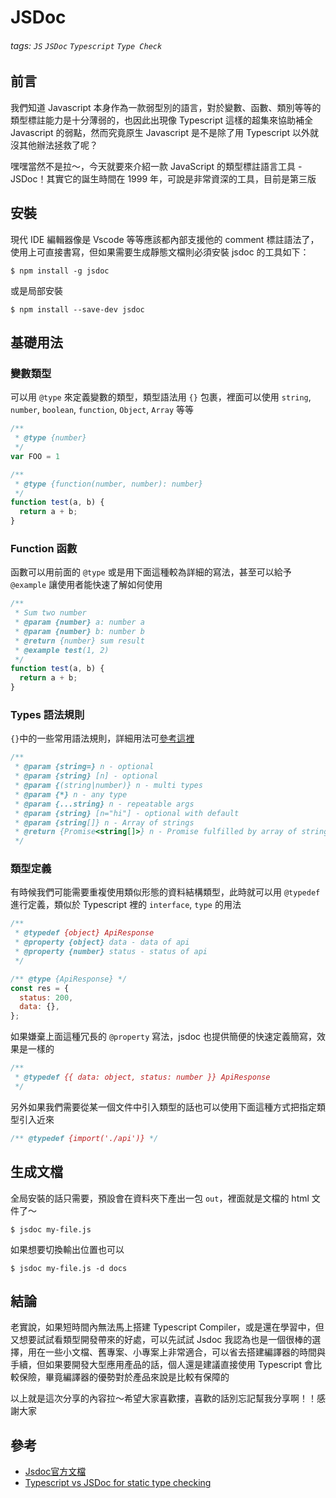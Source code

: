 # JSDoc 
###### tags: `JS` `JSDoc` `Typescript` `Type Check`

<SocialBlock hashtags="javascript,jsdoc,typescript" />

## 前言

我們知道 Javascript 本身作為一款弱型別的語言，對於變數、函數、類別等等的類型標註能力是十分薄弱的，也因此出現像 Typescript 這樣的超集來協助補全 Javascript 的弱點，然而究竟原生 Javascript 是不是除了用 Typescript 以外就沒其他辦法拯救了呢？

嘿嘿當然不是拉～，今天就要來介紹一款 JavaScript 的類型標註語言工具 - JSDoc！其實它的誕生時間在 1999 年，可說是非常資深的工具，目前是第三版


## 安裝

現代 IDE 編輯器像是 Vscode 等等應該都內部支援他的 comment 標註語法了，使用上可直接書寫，但如果需要生成靜態文檔則必須安裝 jsdoc 的工具如下：

```
$ npm install -g jsdoc
```

或是局部安裝

```
$ npm install --save-dev jsdoc
```


## 基礎用法

### 變數類型

可以用 `@type` 來定義變數的類型，類型語法用 `{}` 包裹，裡面可以使用 `string`, `number`, `boolean`, `function`, `Object`, `Array` 等等

```js
/**
 * @type {number}
 */
var FOO = 1

/**
 * @type {function(number, number): number}
 */
function test(a, b) {
  return a + b;
}
```


### Function 函數

函數可以用前面的 `@type` 或是用下面這種較為詳細的寫法，甚至可以給予 `@example` 讓使用者能快速了解如何使用

```js
/**
 * Sum two number
 * @param {number} a: number a
 * @param {number} b: number b
 * @return {number} sum result
 * @example test(1, 2)
 */
function test(a, b) {
  return a + b;
}
```

### Types 語法規則

`{}`中的一些常用語法規則，詳細用法可[參考這裡](https://jsdoc.app/tags-type.html)

```js
/**
 * @param {string=} n - optional
 * @param {string} [n] - optional
 * @param {(string|number)} n - multi types
 * @param {*} n - any type
 * @param {...string} n - repeatable args
 * @param {string} [n="hi"] - optional with default
 * @param {string[]} n - Array of strings
 * @return {Promise<string[]>} n - Promise fulfilled by array of strings
 */
```

### 類型定義

有時候我們可能需要重複使用類似形態的資料結構類型，此時就可以用 `@typedef` 進行定義，類似於 Typescript 裡的 `interface`, `type` 的用法

```js
/**
 * @typedef {object} ApiResponse
 * @property {object} data - data of api
 * @property {number} status - status of api
 */

/** @type {ApiResponse} */
const res = {
  status: 200,
  data: {},
};
```

如果嫌棄上面這種冗長的 `@property` 寫法，jsdoc 也提供簡便的快速定義簡寫，效果是一樣的

```js
/**
 * @typedef {{ data: object, status: number }} ApiResponse
 */
```

另外如果我們需要從某一個文件中引入類型的話也可以使用下面這種方式把指定類型引入近來

```js
/** @typedef {import('./api')} */
```


## 生成文檔

全局安裝的話只需要，預設會在資料夾下產出一包 `out`，裡面就是文檔的 html 文件了～

```
$ jsdoc my-file.js
```

如果想要切換輸出位置也可以

```
$ jsdoc my-file.js -d docs
```


## 結論

老實說，如果短時間內無法馬上搭建 Typescript Compiler，或是還在學習中，但又想要試試看類型開發帶來的好處，可以先試試 Jsdoc 我認為也是一個很棒的選擇，用在一些小文檔、舊專案、小專案上非常適合，可以省去搭建編譯器的時間與手續，但如果要開發大型應用產品的話，個人還是建議直接使用 Typescript 會比較保險，畢竟編譯器的優勢對於產品來說是比較有保障的

以上就是這次分享的內容拉～希望大家喜歡摟，喜歡的話別忘記幫我分享啊！！感謝大家

<SocialBlock hashtags="javascript,jsdoc,typescript" />

## 參考
- [Jsdoc官方文檔](https://jsdoc.app/index.html)
- [Typescript vs JSDoc for static type checking](https://blog.logrocket.com/typescript-vs-jsdoc-javascript/)